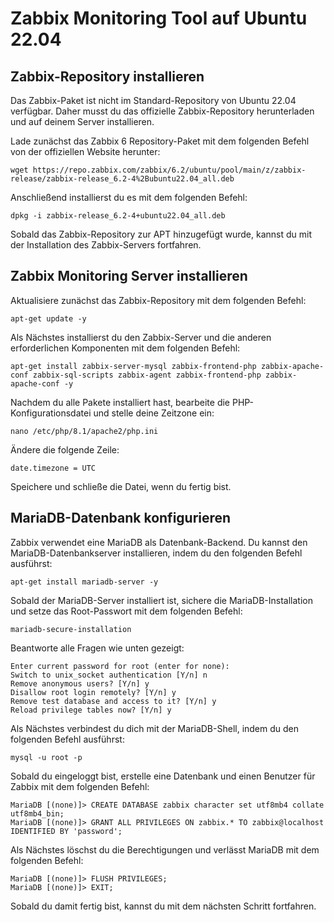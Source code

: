 # Zabbix Monitoring Tool auf Ubuntu 22.04

## Zabbix-Repository installieren

Das Zabbix-Paket ist nicht im Standard-Repository von Ubuntu 22.04 verfügbar. Daher musst du das offizielle Zabbix-Repository herunterladen und auf deinem Server installieren.

Lade zunächst das Zabbix 6 Repository-Paket mit dem folgenden Befehl von der offiziellen Website herunter:
```
wget https://repo.zabbix.com/zabbix/6.2/ubuntu/pool/main/z/zabbix-release/zabbix-release_6.2-4%2Bubuntu22.04_all.deb
```
Anschließend installierst du es mit dem folgenden Befehl:
```
dpkg -i zabbix-release_6.2-4+ubuntu22.04_all.deb
```
Sobald das Zabbix-Repository zur APT hinzugefügt wurde, kannst du mit der Installation des Zabbix-Servers fortfahren.

## Zabbix Monitoring Server installieren

Aktualisiere zunächst das Zabbix-Repository mit dem folgenden Befehl:
```
apt-get update -y
```
Als Nächstes installierst du den Zabbix-Server und die anderen erforderlichen Komponenten mit dem folgenden Befehl:
```
apt-get install zabbix-server-mysql zabbix-frontend-php zabbix-apache-conf zabbix-sql-scripts zabbix-agent zabbix-frontend-php zabbix-apache-conf -y
```
Nachdem du alle Pakete installiert hast, bearbeite die PHP-Konfigurationsdatei und stelle deine Zeitzone ein:
```
nano /etc/php/8.1/apache2/php.ini
```
Ändere die folgende Zeile:
```
date.timezone = UTC
```
Speichere und schließe die Datei, wenn du fertig bist.

## MariaDB-Datenbank konfigurieren

Zabbix verwendet eine MariaDB als Datenbank-Backend. Du kannst den MariaDB-Datenbankserver installieren, indem du den folgenden Befehl ausführst:
```
apt-get install mariadb-server -y
```
Sobald der MariaDB-Server installiert ist, sichere die MariaDB-Installation und setze das Root-Passwort mit dem folgenden Befehl:
```
mariadb-secure-installation
```
Beantworte alle Fragen wie unten gezeigt:
```
Enter current password for root (enter for none): 
Switch to unix_socket authentication [Y/n] n
Remove anonymous users? [Y/n] y
Disallow root login remotely? [Y/n] y
Remove test database and access to it? [Y/n] y
Reload privilege tables now? [Y/n] y
```
Als Nächstes verbindest du dich mit der MariaDB-Shell, indem du den folgenden Befehl ausführst:
```
mysql -u root -p
```
Sobald du eingeloggt bist, erstelle eine Datenbank und einen Benutzer für Zabbix mit dem folgenden Befehl:
```
MariaDB [(none)]> CREATE DATABASE zabbix character set utf8mb4 collate utf8mb4_bin;
MariaDB [(none)]> GRANT ALL PRIVILEGES ON zabbix.* TO zabbix@localhost IDENTIFIED BY 'password';
```
Als Nächstes löschst du die Berechtigungen und verlässt MariaDB mit dem folgenden Befehl:
```
MariaDB [(none)]> FLUSH PRIVILEGES;
MariaDB [(none)]> EXIT;
```
Sobald du damit fertig bist, kannst du mit dem nächsten Schritt fortfahren.
